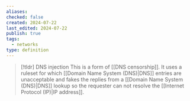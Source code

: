 ```yaml
---
aliases: 
checked: false
created: 2024-07-22
last_edited: 2024-07-22
publish: true
tags:
  - networks
type: definition
---
```

>[!tldr] DNS injection
>This is a form of [[DNS censorship]]. It uses a ruleset for which [[Domain Name System (DNS)|DNS]] entries are unacceptable and fakes the replies from a [[Domain Name System (DNS)|DNS]] lookup so the requester can not resolve the [[Internet Protocol (IP)|IP address]].

